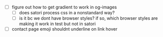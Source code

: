 - [ ] figure out how to get gradient to work in og-images
  - [ ] does satori process css in a nonstandard way?
  - [ ] is it bc we dont have browser styles? if so, which browser styles are making it work in test but not in satori
- [ ] contact page emoji shouldnt underline on link hover
